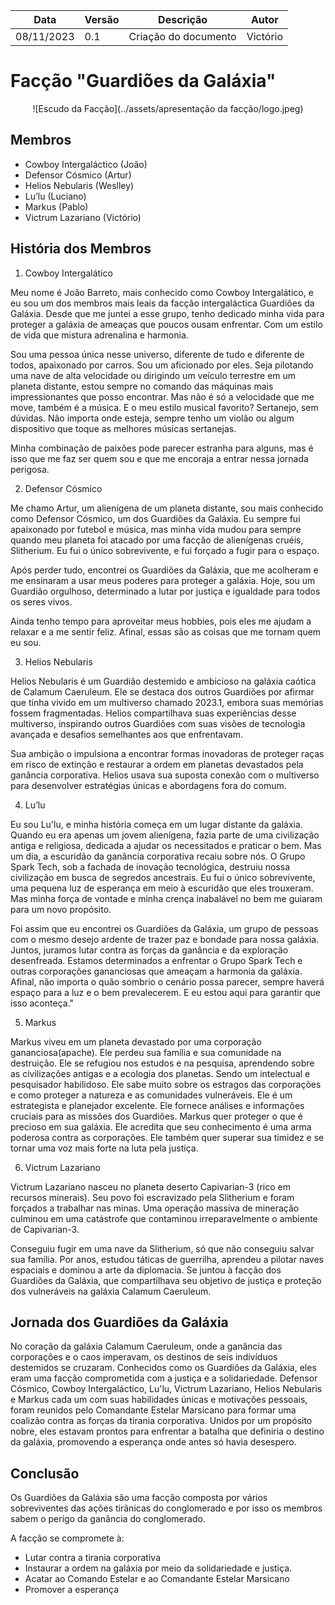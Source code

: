<center>

| **Data** | **Versão** | **Descrição** | **Autor** |
| -------- | ---------- | ------------- | --------- |
|     08/11/2023      |      0.1      | Criação do documento              | Victório        |

</center>

# Facção "Guardiões da Galáxia"

<center>
![Escudo da Facção](../assets/apresentação da facção/logo.jpeg)
</center>

## Membros
- Cowboy Intergaláctico (João)
- Defensor Cósmico (Artur)
- Helios Nebularis (Weslley)
- Lu’lu (Luciano)
- Markus (Pablo)
- Victrum Lazariano (Victório)

## História dos Membros
1) Cowboy Intergalático

Meu nome é João Barreto, mais conhecido como Cowboy Intergalático, e eu sou um dos membros mais leais da facção intergaláctica Guardiões da Galáxia. Desde que me juntei a esse grupo, tenho dedicado minha vida para proteger a galáxia de ameaças que poucos ousam enfrentar. Com um estilo de vida que mistura adrenalina e harmonia.

Sou uma pessoa única nesse universo, diferente de tudo e diferente de todos, apaixonado por carros. Sou um aficionado por eles. Seja pilotando uma nave de alta velocidade ou dirigindo um veículo terrestre em um planeta distante, estou sempre no comando das máquinas mais impressionantes que posso encontrar. Mas não é só a velocidade que me move, também é a música. E o meu estilo musical favorito? Sertanejo, sem dúvidas. Não importa onde esteja, sempre tenho um violão ou algum dispositivo que toque as melhores músicas sertanejas.

Minha combinação de paixões pode parecer estranha para alguns, mas é isso que me faz ser quem sou e que me encoraja a entrar nessa jornada perigosa.

2) Defensor Cósmico

Me chamo Artur, um alienígena de um planeta distante, sou mais conhecido como Defensor Cósmico, um dos Guardiões da Galáxia. Eu sempre fui apaixonado por futebol e música, mas minha vida mudou para sempre quando meu planeta foi atacado por uma facção de alienígenas cruéis, Slitherium. Eu fui o único sobrevivente, e fui forçado a fugir para o espaço.

Após perder tudo, encontrei os Guardiões da Galáxia, que me acolheram e me ensinaram a usar meus poderes para proteger a galáxia. Hoje, sou um Guardião orgulhoso, determinado a lutar por justiça e igualdade para todos os seres vivos.

Ainda tenho tempo para aproveitar meus hobbies, pois eles me ajudam a relaxar e a me sentir feliz. Afinal, essas são as coisas que me tornam quem eu sou.

3) Helios Nebularis

Helios Nebularis é um Guardião destemido e ambicioso na galáxia caótica de Calamum Caeruleum. Ele se destaca dos outros Guardiões por afirmar que tinha vivido em um multiverso chamado 2023.1, embora suas memórias fossem fragmentadas. Helios compartilhava suas experiências desse multiverso, inspirando outros Guardiões com suas visões de tecnologia avançada e desafios semelhantes aos que enfrentavam. 

Sua ambição o impulsiona a encontrar formas inovadoras de proteger raças em risco de extinção e restaurar a ordem em planetas devastados pela ganância corporativa. Helios usava sua suposta conexão com o multiverso para desenvolver estratégias únicas e abordagens fora do comum.

4) Lu’lu

Eu sou Lu'lu, e minha história começa em um lugar distante da galáxia. Quando eu era apenas um jovem alienígena, fazia parte de uma civilização antiga e religiosa, dedicada a ajudar os necessitados e praticar o bem. Mas um dia, a escuridão da ganância corporativa recaiu sobre nós. O Grupo Spark Tech, sob a fachada de inovação tecnológica, destruiu nossa civilização em busca de segredos ancestrais. Eu fui o único sobrevivente, uma pequena luz de esperança em meio à escuridão que eles trouxeram. Mas minha força de vontade e minha crença inabalável no bem me guiaram para um novo propósito.

Foi assim que eu encontrei os Guardiões da Galáxia, um grupo de pessoas com o mesmo desejo ardente de trazer paz e bondade para nossa galáxia. Juntos, juramos lutar contra as forças da ganância e da exploração desenfreada. Estamos determinados a enfrentar o Grupo Spark Tech e outras corporações gananciosas que ameaçam a harmonia da galáxia. Afinal, não importa o quão sombrio o cenário possa parecer, sempre haverá espaço para a luz e o bem prevalecerem. E eu estou aqui para garantir que isso aconteça."

5) Markus

Markus viveu em um planeta devastado por uma corporação gananciosa(apache). Ele perdeu sua família e sua comunidade na destruição. Ele se refugiou nos estudos e na pesquisa, aprendendo sobre as civilizações antigas e a ecologia dos planetas.
Sendo um intelectual e pesquisador habilidoso. Ele sabe muito sobre os estragos das corporações e como proteger a natureza e as comunidades vulneráveis. Ele é um estrategista e planejador excelente. Ele fornece análises e informações cruciais para as missões dos Guardiões.
Markus quer proteger o que é precioso em sua galáxia. Ele acredita que seu conhecimento é uma arma poderosa contra as corporações. Ele também quer superar sua timidez e se tornar uma voz mais forte na luta pela justiça.

6) Victrum Lazariano

Victrum Lazariano nasceu no planeta deserto Capivarian-3 (rico em recursos minerais). Seu povo foi escravizado pela Slitherium e foram forçados a trabalhar nas minas. Uma operação massiva de mineração culminou em uma catástrofe que contaminou irreparavelmente o ambiente de Capivarian-3. 

Conseguiu fugir em uma nave da Slitherium, só que não conseguiu salvar sua família. Por anos, estudou táticas de guerrilha, aprendeu a pilotar naves espaciais e dominou a arte da diplomacia. Se juntou à facção dos Guardiões da Galáxia, que compartilhava seu objetivo de justiça e proteção dos vulneráveis na galáxia Calamum Caeruleum. 

## Jornada dos Guardiões da Galáxia

No coração da galáxia Calamum Caeruleum, onde a ganância das corporações e o caos imperavam, os destinos de seis indivíduos destemidos se cruzaram. Conhecidos como os Guardiões da Galáxia, eles eram uma facção comprometida com a justiça e a solidariedade. Defensor Cósmico, Cowboy Intergaláctico, Lu'lu, Victrum Lazariano, Helios Nebularis e Markus cada um com suas habilidades únicas e motivações pessoais, foram reunidos pelo Comandante Estelar Marsicano para formar uma coalizão contra as forças da tirania corporativa. Unidos por um propósito nobre, eles estavam prontos para enfrentar a batalha que definiria o destino da galáxia, promovendo a esperança onde antes só havia desespero.

## Conclusão

Os Guardiões da Galáxia são uma facção composta por vários sobreviventes das ações tirânicas do conglomerado e por isso os membros sabem o perigo da ganância do conglomerado.

A facção se compromete à:

- Lutar contra a tirania corporativa
- Instaurar a ordem na galáxia por meio da solidariedade e justiça.
- Acatar ao Comando Estelar e ao Comandante Estelar Marsicano
- Promover a esperança
	
